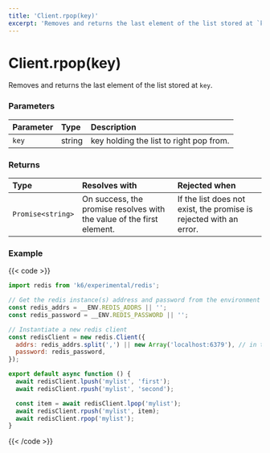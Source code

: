 ```yaml
---
title: 'Client.rpop(key)'
excerpt: 'Removes and returns the last element of the list stored at `key`.'
---
```


# Client.rpop(key)

Removes and returns the last element of the list stored at `key`.

### Parameters

| Parameter | Type   | Description                             |
| :-------- | :----- | :-------------------------------------- |
| `key`     | string | key holding the list to right pop from. |

### Returns

| Type              | Resolves with                                                         | Rejected when                                                      |
| :---------------- | :-------------------------------------------------------------------- | :----------------------------------------------------------------- |
| `Promise<string>` | On success, the promise resolves with the value of the first element. | If the list does not exist, the promise is rejected with an error. |

### Example

{{< code >}}

```javascript
import redis from 'k6/experimental/redis';

// Get the redis instance(s) address and password from the environment
const redis_addrs = __ENV.REDIS_ADDRS || '';
const redis_password = __ENV.REDIS_PASSWORD || '';

// Instantiate a new redis client
const redisClient = new redis.Client({
  addrs: redis_addrs.split(',') || new Array('localhost:6379'), // in the form of 'host:port', separated by commas
  password: redis_password,
});

export default async function () {
  await redisClient.lpush('mylist', 'first');
  await redisClient.rpush('mylist', 'second');

  const item = await redisClient.lpop('mylist');
  await redisClient.rpush('mylist', item);
  await redisClient.rpop('mylist');
}
```

{{< /code >}}

